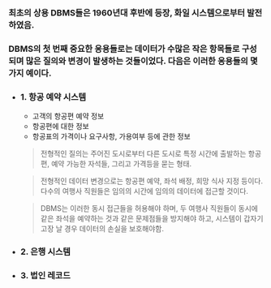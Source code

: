 ### 최초의 상용 DBMS들은 1960년대 후반에 등장, 화일 시스템으로부터 발전하였음.

### DBMS의 첫 번째 중요한 응용들로는 데이터가 수많은 작은 항목들로 구성되며 많은 질의와 변경이 발생하는 것들이었다. 다음은 이러한 응용들의 몇 가지 예이다.

- ### 1. 항공 예약 시스템
  - 고객의 항공편 예약 정보
  - 항공편에 대한 정보
  - 항공표의 가격이나 요구사항, 가용여부 등에 관한 정보

  > 전형적인 질의는 주어진 도시로부터 다른 도시로 특정 시간에 출발하는 항공편, 예약 가능한 자석들, 그리고 가격등을 묻는 형태.

  > 전형적인 데이터 변경으로는 항공편 예약, 좌석 배정, 희망 식사 지정 등이다. 다수의 여행사 직원들은 임의의 시간에 임의의 데이터에 접근할 것이다.

  > DBMS는 이러한 동시 접근들을 허용해야 하며, 두 여행사 직원들이 동시에 같은 좌석을 예약하는 것과 같은 문제점들을 방지해야 하고, 시스템이 갑자기 고장 날 경우 데이터의 손실을 보호해야함.

- ### 2. 은행 시스템
  
- ### 3. 법인 레코드